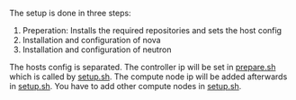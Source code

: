 The setup is done in three steps:

1. Preperation: Installs the required repositories and sets the host config
1. Installation and configuration of nova
1. Installation and configuration of neutron

The hosts config is separated. The controller ip will be set in [prepare.sh](../shared/prepare.sh) which is called by [setup.sh](setup.sh). The compute node ip  will be added afterwards in [setup.sh](setup.sh). You have to add other compute nodes in [setup.sh](setup.sh).